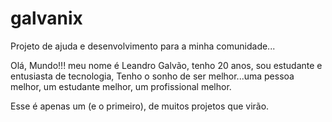 # galvanix
Projeto de ajuda e desenvolvimento para a minha comunidade...

Olá, Mundo!!! meu nome é Leandro Galvão, tenho 20 anos, sou estudante e entusiasta de tecnologia,
Tenho o sonho de ser melhor...uma pessoa melhor, um estudante melhor, um profissional melhor.

 Esse é apenas um (e o primeiro), de muitos projetos que virão.